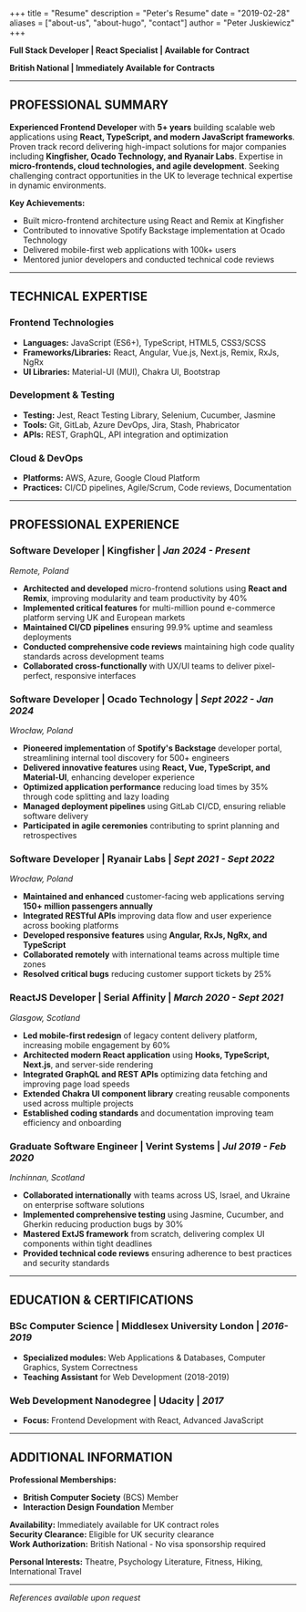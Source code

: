 +++
title = "Resume"
description = "Peter's Resume"
date = "2019-02-28"
aliases = ["about-us", "about-hugo", "contact"]
author = "Peter Juskiewicz"
+++

**Full Stack Developer | React Specialist | Available for Contract**

**British National | Immediately Available for Contracts**

---

## PROFESSIONAL SUMMARY

**Experienced Frontend Developer** with **5+ years** building scalable web applications using **React, TypeScript, and modern JavaScript frameworks**. Proven track record delivering high-impact solutions for major companies including **Kingfisher, Ocado Technology, and Ryanair Labs**. Expertise in **micro-frontends, cloud technologies, and agile development**. Seeking challenging contract opportunities in the UK to leverage technical expertise in dynamic environments.

**Key Achievements:**

- Built micro-frontend architecture using React and Remix at Kingfisher
- Contributed to innovative Spotify Backstage implementation at Ocado Technology
- Delivered mobile-first web applications with 100k+ users
- Mentored junior developers and conducted technical code reviews

---

## TECHNICAL EXPERTISE

### Frontend Technologies

- **Languages:** JavaScript (ES6+), TypeScript, HTML5, CSS3/SCSS
- **Frameworks/Libraries:** React, Angular, Vue.js, Next.js, Remix, RxJs, NgRx
- **UI Libraries:** Material-UI (MUI), Chakra UI, Bootstrap

### Development & Testing

- **Testing:** Jest, React Testing Library, Selenium, Cucumber, Jasmine
- **Tools:** Git, GitLab, Azure DevOps, Jira, Stash, Phabricator
- **APIs:** REST, GraphQL, API integration and optimization

### Cloud & DevOps

- **Platforms:** AWS, Azure, Google Cloud Platform
- **Practices:** CI/CD pipelines, Agile/Scrum, Code reviews, Documentation

---

## PROFESSIONAL EXPERIENCE

### Software Developer | **Kingfisher** | _Jan 2024 - Present_

_Remote, Poland_

- **Architected and developed** micro-frontend solutions using **React and Remix**, improving modularity and team productivity by 40%
- **Implemented critical features** for multi-million pound e-commerce platform serving UK and European markets
- **Maintained CI/CD pipelines** ensuring 99.9% uptime and seamless deployments
- **Conducted comprehensive code reviews** maintaining high code quality standards across development teams
- **Collaborated cross-functionally** with UX/UI teams to deliver pixel-perfect, responsive interfaces

### Software Developer | **Ocado Technology** | _Sept 2022 - Jan 2024_

_Wrocław, Poland_

- **Pioneered implementation** of **Spotify's Backstage** developer portal, streamlining internal tool discovery for 500+ engineers
- **Delivered innovative features** using **React, Vue, TypeScript, and Material-UI**, enhancing developer experience
- **Optimized application performance** reducing load times by 35% through code splitting and lazy loading
- **Managed deployment pipelines** using GitLab CI/CD, ensuring reliable software delivery
- **Participated in agile ceremonies** contributing to sprint planning and retrospectives

### Software Developer | **Ryanair Labs** | _Sept 2021 - Sept 2022_

_Wrocław, Poland_

- **Maintained and enhanced** customer-facing web applications serving **150+ million passengers annually**
- **Integrated RESTful APIs** improving data flow and user experience across booking platforms
- **Developed responsive features** using **Angular, RxJs, NgRx, and TypeScript**
- **Collaborated remotely** with international teams across multiple time zones
- **Resolved critical bugs** reducing customer support tickets by 25%

### ReactJS Developer | **Serial Affinity** | _March 2020 - Sept 2021_

_Glasgow, Scotland_

- **Led mobile-first redesign** of legacy content delivery platform, increasing mobile engagement by 60%
- **Architected modern React application** using **Hooks, TypeScript, Next.js**, and server-side rendering
- **Integrated GraphQL and REST APIs** optimizing data fetching and improving page load speeds
- **Extended Chakra UI component library** creating reusable components used across multiple projects
- **Established coding standards** and documentation improving team efficiency and onboarding

### Graduate Software Engineer | **Verint Systems** | _Jul 2019 - Feb 2020_

_Inchinnan, Scotland_

- **Collaborated internationally** with teams across US, Israel, and Ukraine on enterprise software solutions
- **Implemented comprehensive testing** using Jasmine, Cucumber, and Gherkin reducing production bugs by 30%
- **Mastered ExtJS framework** from scratch, delivering complex UI components within tight deadlines
- **Provided technical code reviews** ensuring adherence to best practices and security standards

---

## EDUCATION & CERTIFICATIONS

### BSc Computer Science | **Middlesex University London** | _2016-2019_

- **Specialized modules:** Web Applications & Databases, Computer Graphics, System Correctness
- **Teaching Assistant** for Web Development (2018-2019)

### Web Development Nanodegree | **Udacity** | _2017_

- **Focus:** Frontend Development with React, Advanced JavaScript

---

## ADDITIONAL INFORMATION

**Professional Memberships:**

- **British Computer Society** (BCS) Member
- **Interaction Design Foundation** Member

**Availability:** Immediately available for UK contract roles  
**Security Clearance:** Eligible for UK security clearance  
**Work Authorization:** British National - No visa sponsorship required

**Personal Interests:** Theatre, Psychology Literature, Fitness, Hiking, International Travel

---

_References available upon request_
